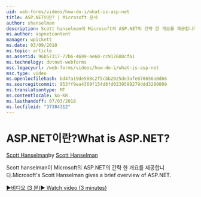 ```yaml
---
uid: web-forms/videos/how-do-i/what-is-asp-net
title: ASP.NET이란? | Microsoft 문서
author: shanselman
description: Scott hanselman이 Microsoft의 ASP.NET의 간략 한 개요를 제공합니다.
ms.author: aspnetcontent
manager: wpickett
ms.date: 03/09/2010
ms.topic: article
ms.assetid: 96b57317-72b6-4699-ae60-cc917688cfa1
ms.technology: dotnet-webforms
msc.legacyurl: /web-forms/videos/how-do-i/what-is-asp-net
msc.type: video
ms.openlocfilehash: bd47a19de588c2f5cbb2025de3afe870656a0d66
ms.sourcegitcommit: 953ff9ea4369f154d6fd0239599279ddd3280009
ms.translationtype: MT
ms.contentlocale: ko-KR
ms.lasthandoff: 07/03/2018
ms.locfileid: "37384312"
---
```

<a name="what-is-aspnet"></a><span data-ttu-id="2851e-104">ASP.NET이란?</span><span class="sxs-lookup"><span data-stu-id="2851e-104">What is ASP.NET?</span></span>
====================
<span data-ttu-id="2851e-105">[Scott Hanselman](https://github.com/shanselman)</span><span class="sxs-lookup"><span data-stu-id="2851e-105">by [Scott Hanselman](https://github.com/shanselman)</span></span>

<span data-ttu-id="2851e-106">Scott hanselman이 Microsoft의 ASP.NET의 간략 한 개요를 제공합니다.</span><span class="sxs-lookup"><span data-stu-id="2851e-106">Microsoft's Scott Hanselman gives a brief overview of ASP.NET.</span></span>

[<span data-ttu-id="2851e-107">&#9654;비디오 (3 분)</span><span class="sxs-lookup"><span data-stu-id="2851e-107">&#9654; Watch video (3 minutes)</span></span>](https://channel9.msdn.com/Blogs/ASP-NET-Site-Videos/what-is-asp-net)

